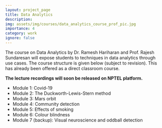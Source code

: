```yaml
---
layout: project_page
title: Data Analytics
description: 
img: assets/img/courses/data_analytics_course_prof_pic.jpg
importance: 4
category: work
ignore: false
---
```


The course on Data Analytics by Dr. Ramesh Hariharan and Prof. Rajesh Sundaresan will expose students to techniques in data analytics through use cases. The course structure is given below (subject to revision). This has already been offered as a direct classroom course.

**The lecture recordings will soon be released on NPTEL platform.**

- Module 1: Covid-19
- Module 2: The Duckworth-Lewis-Stern method
- Module 3: Mars orbit
- Module 4: Community detection
- Module 5: Effects of smoking
- Module 6: Colour blindness
- Module 7 (backup): Visual neuroscience and oddball detection
